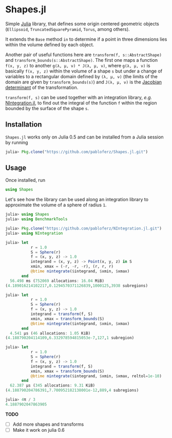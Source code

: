 # Shapes.jl

Simple [Julia](https://julialang.org/) library, that defines some origin
centered geometric objects (`Ellipsoid`, `TruncatedSquarePyramid`, `Torus`,
among others).

It extends the `Base` method `in` to determine if a point in three dimensions
lies within the volume defined by each object.

Another pair of useful functions here are `transform(f, s::AbstractShape)` and 
`transform_bounds(s::AbstractShape)`. The first one maps a function `f(x, y, z)`
to another `g(λ, μ, ν) * J(λ, μ, ν)`, where `g(λ, μ, ν)` is basically
`f(x, y, z)` within the volume of a shape `s` but under a change of variables to
a rectangular domain defined by `(λ, μ, ν)` (the limits of the domain are
given by `transform_bounds(s)`) and `J(λ, μ, ν)` is the
[Jacobian determinant](https://en.wikipedia.org/wiki/Jacobian_matrix_and_determinant)
of the transformation.

`transform(f, s)` can be used together with an integration library, *e.g.*
[NIntegration.jl](https://github.com/pabloferz/NIntegration.jl), to find out the
integral of the function `f` within the region bounded by the surface of the
shape `s`.

## Installation

`Shapes.jl` works only on Julia 0.5 and can be installed from a Julia session by running

```julia
julia> Pkg.clone("https://github.com/pabloferz/Shapes.jl.git")
```

## Usage

Once installed, run

```julia
using Shapes
```

Let's see how the library can be used along an integration library to approximate the volume of a sphere of radius `1`.

```julia
julia> using Shapes
julia> using BenchmarkTools

julia> Pkg.clone("https://github.com/pabloferz/NIntegration.jl.git")
julia> using NIntegration

julia> let
           r = 1.0
           S = Sphere(r)
           f = (x, y, z) -> 1.0
           integrand = (x, y, z) -> Point(x, y, z) in S
           xmin, xmax = (-r, -r, -r), (r, r, r)
           @btime nintegrate($integrand, $xmin, $xmax)
       end
  56.498 ms (752069 allocations: 16.04 MiB)
(4.189016214102217,0.1294570371126839,1000125,3938 subregions)

julia> let
           r = 1.0
           S = Sphere(r)
           f = (x, y, z) -> 1.0
           integrand = transform(f, S)
           xmin, xmax = transform_bounds(S)
           @btime nintegrate($integrand, $xmin, $xmax)
       end
  4.541 μs (46 allocations: 1.05 KiB)
(4.188790204114109,6.332978594815053e-7,127,1 subregion)

julia> let
           r = 1.0
           S = Sphere(r)
           f = (x, y, z) -> 1.0
           integrand = transform(f, S)
           xmin, xmax = transform_bounds(S)
           @btime nintegrate($integrand, $xmin, $xmax, reltol=1e-10)
       end
  62.387 μs (345 allocations: 9.31 KiB)
(4.188790204786391,7.700952182138001e-12,889,4 subregions)

julia> 4π / 3
4.1887902047863905
```

**TODO**

- [ ] Add more shapes and transforms
- [ ] Make it work on julia 0.6
